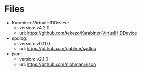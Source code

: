 # Files

* Karabiner-VirtualHIDDevice:
  * version: v4.2.0
  * url: https://github.com/tekezo/Karabiner-VirtualHIDDevice
* spdlog:
  * version: v0.11.0
  * url: https://github.com/gabime/spdlog
* json:
  * version: v2.1.0
  * url: https://github.com/nlohmann/json
